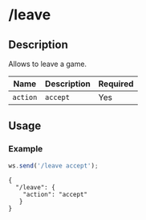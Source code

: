 # /leave

## Description

Allows to leave a game.

| Name | Description | Required |
| ---- | ----------- | -------- |
| `action` | `accept` | Yes |

## Usage

### Example

```js
ws.send('/leave accept');
```

```text
{
  "/leave": {
    "action": "accept"
   }
}
```
